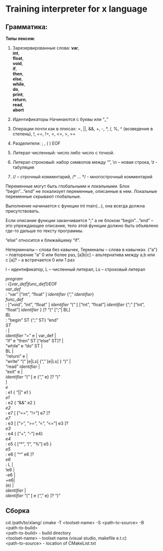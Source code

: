 Training interpreter for x language  
===========================================
Грамматика:
-----------------------------------

**Типы лексем**:
 
1) Зарезервированные слова:
**var**,  
**int**,  
**float**,  
**void**,  
**if**,  
**then**,  
**else**,  
**while**,  
**do**,  
**print**,  
**return**,  
**read**,  
**abort**

2) Идентификаторы
Начинаются с буквы или “_”

3) Операции почти как в плюсах:
=, ||, &&, +, -, *, /, %, ^ (возведение в степень), !, ==, !=, <, <=, >, >=

4) Разделители:
; , ( ) EOF

5) Литерал численный:
число либо число с точкой.

6) Литерал строковый:
набор символов между “”, \n – новая строка, \t - табуляция

7) // – строчный комментарий, /* ... */ - многострочный комментарий

Переменные могут быть глобальными и локальными. Блок “begin”…”end” 
не локализует переменные, описанные в нем. 
Локальные переменные скрывают глобальные.

Выполнение начинается с функции int main(…), она всегда должна присутствовать.

Если описание функции заканчивается “;” а не блоком “begin”…”end” – это упреждающее описание, тело этой функции должно быть объявлено где-то дальше по тексту программы.

“else” относится к ближайшему “if”.

Нетерминалы – слова без кавычек,
Терминалы – слова в кавычках.
{“a”} – повторение “a”  0 или более раз,
[a|b|c] – альтернатива между a,b или c
[a]? – a встречается 0 или 1 раз

I – идентификатор,
L – численный литерал,
Ls – строковый литерал

*program*  
	:	{[*var_def*|*func_def*]}EOF  
*var_def*  
	:	“var” [“int”, ”float” ]  *identifier* {“,” *identifier*}  
*func_def*  
	:	[“void”, “int”, “float” ] *identifier* “(“ [ [“int”, “float”] *identifier* {“;” [“int”, “float”] *identifier* } ]? “)” [“;”| BL]  
*BL*  
	:	“begin” ST {“;” ST} “end”  
*ST*  
	:	[  
    *identifier* “=” e | var_def |    
    “if” e “then” ST [“else” ST]? |  
    “while” e “do” ST |  
    BL |  
   “return” e |  
    “write” “(“  [e|Ls] {“,” [e|Ls] } “)”  |  
    “read” *identifier* |  
    “exit” e |  
    *identifier* “(“ [ e {“,” e} ]? “)”  
    ]  
*e*  
	:	e1 { “||” e1 }  
*e1*  
	:	e2 { “&&” e2 }  
*e2*  
	:	e7 [ [“==”, ”!=”]  e7 ]?  
*e7*  
	:	e3 [  [“>”, ”>=”, ”<”, ”<=”] e3 ]?  
*e3*  
	:	e4 { [“+”, ”-”] e4}  
*e4*  
	:	e5 { [“*”, ”/”, ”%”]  e5 }  
*e5*  
	:	e6 [ “^” e6 ]?  
*e6*  
	:	L |  
    !e6 |  
    -e6 |  
    +e6|  
    (e) |  
    *identifier* |  
    *identifier* “(“ [ e {“,” e} ]? “)”


Сборка
------

cd /path/to/xlang/
cmake -T \<toolset-name\> -S \<path-to-source\> -B \<path-to-build\>  
\<path-to-build> - build directory  
\<toolset-name> - toolset name (visual studio, makefile e.t.c)  
\<path-to-source> - location of CMakeList.txt  

